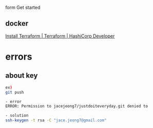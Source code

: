 form Get started

## docker

[Install Terraform | Terraform | HashiCorp Developer](https://developer.hashicorp.com/terraform/tutorials/docker-get-started/install-cli)

# errors


## about key

```bash
ex)
git push 

- error
ERROR: Permission to jacejeong7/justdoiteveryday.git denied to

- solution  
ssh-keygen -t rsa -C "jace.jeong7@gmail.com"
```



